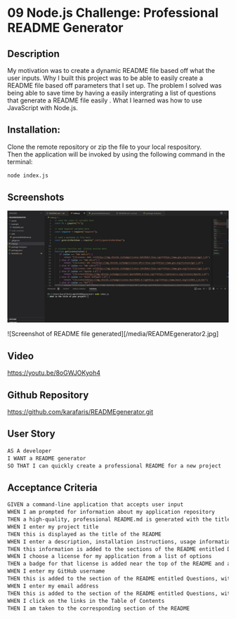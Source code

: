 # 09 Node.js Challenge: Professional README Generator

## Description
My motivation was to create a dynamic README file based off what the user inputs. Why I built this project was to be able to easily create a README file based off parameters that I set up. The problem I solved was being able to save time by having a easily intergrating a list of questions that generate a README file easily . What I learned was how to use JavaScript with Node.js. 

## Installation: 
Clone the remote repository or zip the file to your local respository.  
Then the application will be invoked by using the following command in the terminal:

```bash
node index.js
```
## Screenshots 
![Screenshot of terminal](media/READMEgenerator1.jpg)


![Screenshot of README file generated][/media/READMEgenerator2.jpg]

## Video
https://youtu.be/8oGWJOKyoh4

## Github Repository 
https://github.com/karafaris/READMEgenerator.git

## User Story

```md
AS A developer
I WANT a README generator
SO THAT I can quickly create a professional README for a new project
```

## Acceptance Criteria

```md
GIVEN a command-line application that accepts user input
WHEN I am prompted for information about my application repository
THEN a high-quality, professional README.md is generated with the title of my project and sections entitled Description, Table of Contents, Installation, Usage, License, Contributing, Tests, and Questions
WHEN I enter my project title
THEN this is displayed as the title of the README
WHEN I enter a description, installation instructions, usage information, contribution guidelines, and test instructions
THEN this information is added to the sections of the README entitled Description, Installation, Usage, Contributing, and Tests
WHEN I choose a license for my application from a list of options
THEN a badge for that license is added near the top of the README and a notice is added to the section of the README entitled License that explains which license the application is covered under
WHEN I enter my GitHub username
THEN this is added to the section of the README entitled Questions, with a link to my GitHub profile
WHEN I enter my email address
THEN this is added to the section of the README entitled Questions, with instructions on how to reach me with additional questions
WHEN I click on the links in the Table of Contents
THEN I am taken to the corresponding section of the README
```

